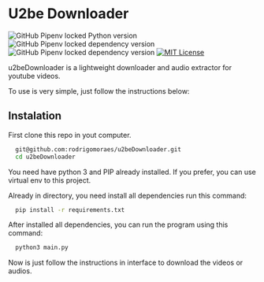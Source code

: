 # U2be Downloader

![GitHub Pipenv locked Python version](https://img.shields.io/github/pipenv/locked/python-version/rodrigomoraes/u2beDownloader)
![GitHub Pipenv locked dependency version](https://img.shields.io/github/pipenv/locked/dependency-version/rodrigomoraes/u2beDownloader/pytube)
![GitHub Pipenv locked dependency version](https://img.shields.io/github/pipenv/locked/dependency-version/rodrigomoraes/u2beDownloader/moviepy)
[![MIT License](https://img.shields.io/badge/License-MIT-green.svg)](https://choosealicense.com/licenses/mit/)

u2beDownloader is a lightweight downloader and audio extractor for youtube videos.

To use is very simple, just follow the instructions below:

## Instalation

First clone this repo in yout computer.

```bash
  git@github.com:rodrigomoraes/u2beDownloader.git
  cd u2beDownloader
```

You need have python 3 and PIP already installed.
If you prefer, you can use virtual env to this project.

Already in directory, you need install all dependencies run this command:

```bash
  pip install -r requirements.txt
```

After installed all dependencies, you can run the program using this command:

```bash
  python3 main.py
```

Now is just follow the instructions in interface to download the videos or audios.
